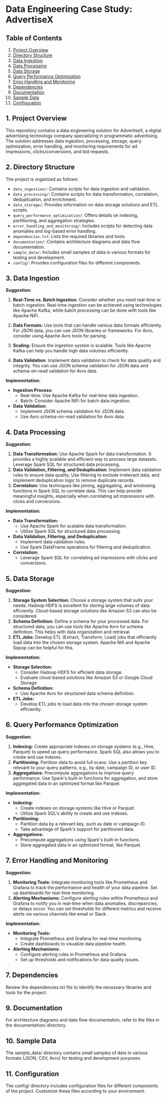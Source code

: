 # Data Engineering Case Study: AdvertiseX

## Table of Contents

1. [Project Overview](#project-overview)
2. [Directory Structure](#directory-structure)
3. [Data Ingestion](#data-ingestion)
4. [Data Processing](#data-processing)
5. [Data Storage](#data-storage)
6. [Query Performance Optimization](#query-performance-optimization)
7. [Error Handling and Monitoring](#error-handling-and-monitoring)
8. [Dependencies](#dependencies)
9. [Documentation](#documentation)
10. [Sample Data](#sample-data)
11. [Configuration](#configuration)

## 1. Project Overview

This repository contains a data engineering solution for AdvertiseX, a digital advertising technology company specializing in programmatic advertising. The solution addresses data ingestion, processing, storage, query optimization, error handling, and monitoring requirements for ad impressions, clicks/conversions, and bid requests.

## 2. Directory Structure

The project is organized as follows:

- `data_ingestion/`: Contains scripts for data ingestion and validation.
- `data_processing/`: Contains scripts for data transformation, correlation, deduplication, and enrichment.
- `data_storage/`: Provides information on data storage solutions and ETL scripts.
- `query_performance_optimization/`: Offers details on indexing, partitioning, and aggregation strategies.
- `error_handling_and_monitoring/`: Includes scripts for detecting data anomalies and log-based error handling.
- `dependencies.txt`: Lists the required libraries and tools.
- `documentation/`: Contains architecture diagrams and data flow documentation.
- `sample_data/`: Includes small samples of data in various formats for testing and development.
- `config/`: Provides configuration files for different components.

## 3. Data Ingestion

**Suggestion:** 
1. **Real-Time vs. Batch Ingestion:** Consider whether you need real-time or batch ingestion. Real-time ingestion can be achieved using technologies like Apache Kafka, while batch processing can be done with tools like Apache NiFi.

2. **Data Formats:** Use tools that can handle various data formats efficiently. For JSON data, you can use JSON libraries or frameworks. For Avro, consider using Apache Avro tools for parsing.

3. **Scaling:** Ensure the ingestion system is scalable. Tools like Apache Kafka can help you handle high data volumes efficiently.

4. **Data Validation:** Implement data validation to check for data quality and integrity. You can use JSON schema validation for JSON data and schema-on-read validation for Avro data.

**Implementation:**
- **Ingestion Process:**
  - Real-time: Use Apache Kafka for real-time data ingestion.
  - Batch: Consider Apache NiFi for batch data ingestion.
- **Data Validation:**
  - Implement JSON schema validation for JSON data.
  - Use Avro schema-on-read validation for Avro data.

## 4. Data Processing

**Suggestion:** 
1. **Data Transformation:** Use Apache Spark for data transformation. It provides a highly scalable and efficient way to process large datasets. Leverage Spark SQL for structured data processing.
2. **Data Validation, Filtering, and Deduplication:** Implement data validation rules to ensure data quality. Use filtering to exclude irrelevant data, and implement deduplication logic to remove duplicate records.
3. **Correlation:** Use techniques like joining, aggregating, and windowing functions in Spark SQL to correlate data. This can help provide meaningful insights, especially when correlating ad impressions with clicks and conversions.

**Implementation:**
- **Data Transformation:**
  - Use Apache Spark for scalable data transformation.
  - Utilize Spark SQL for structured data processing.
- **Data Validation, Filtering, and Deduplication:**
  - Implement data validation rules.
  - Use Spark DataFrame operations for filtering and deduplication.
- **Correlation:**
  - Leverage Spark SQL for correlating ad impressions with clicks and conversions.

## 5. Data Storage

**Suggestion:** 
1. **Storage System Selection:** Choose a storage system that suits your needs. Hadoop HDFS is excellent for storing large volumes of data efficiently. Cloud-based storage solutions like Amazon S3 can also be considered.
2. **Schema Definition:** Define a schema for your processed data. For structured data, you can use tools like Apache Avro for schema definition. This helps with data organization and retrieval.
3. **ETL Jobs:** Develop ETL (Extract, Transform, Load) jobs that efficiently load data into the chosen storage system. Apache Nifi and Apache Sqoop can be helpful for this.

**Implementation:**
- **Storage Selection:**
  - Consider Hadoop HDFS for efficient data storage.
  - Evaluate cloud-based solutions like Amazon S3 or Google Cloud Storage.
- **Schema Definition:**
  - Use Apache Avro for structured data schema definition.
- **ETL Jobs:**
  - Develop ETL jobs to load data into the chosen storage system efficiently.

## 6. Query Performance Optimization

**Suggestion:**
1. **Indexing:** Create appropriate indexes on storage systems (e.g., Hive, Parquet) to speed up query performance. Spark SQL also allows you to create and use indexes.
2. **Partitioning:** Partition data to avoid full scans. Use a partition key relevant to your query patterns, e.g., by date, campaign ID, or user ID.
3. **Aggregations:** Precompute aggregations to improve query performance. Use Spark's built-in functions for aggregation, and store aggregated data in an optimized format like Parquet.

**Implementation:**
- **Indexing:**
  - Create indexes on storage systems like Hive or Parquet.
  - Utilize Spark SQL's ability to create and use indexes.
- **Partitioning:**
  - Partition data by a relevant key, such as date or campaign ID.
  - Take advantage of Spark's support for partitioned data.
- **Aggregations:**
  - Precompute aggregations using Spark's built-in functions.
  - Store aggregated data in an optimized format, like Parquet.

## 7. Error Handling and Monitoring

**Suggestion:**
1. **Monitoring Tools:** Integrate monitoring tools like Prometheus and Grafana to track the performance and health of your data pipeline. Set up dashboards for real-time monitoring.
2. **Alerting Mechanisms:** Configure alerting rules within Prometheus and Grafana to notify you in real-time when data anomalies, discrepancies, or delays occur. You can set thresholds for different metrics and receive alerts via various channels like email or Slack.

**Implementation:**
- **Monitoring Tools:**
  - Integrate Prometheus and Grafana for real-time monitoring.
  - Create dashboards to visualize data pipeline health.
- **Alerting Mechanisms:**
  - Configure alerting rules in Prometheus and Grafana.
  - Set up thresholds and notifications for data quality issues.

## 7. Dependencies

Review the dependencies.txt file to identify the necessary libraries and tools for the project.

## 9. Documentation

For architecture diagrams and data flow documentation, refer to the files in the documentation/ directory.

## 10. Sample Data

The sample_data/ directory contains small samples of data in various formats (JSON, CSV, Avro) for testing and development purposes.

## 11. Configuration

The config/ directory includes configuration files for different components of the project. Customize these files according to your environment.

